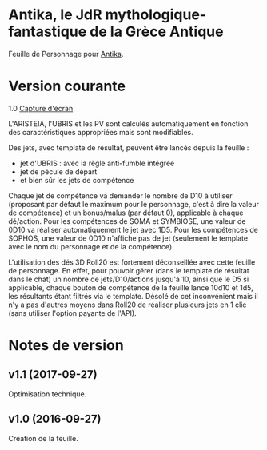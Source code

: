 # Antika, le JdR mythologique-fantastique de la Grèce Antique

Feuille de Personnage pour [Antika](http://www.ludopathes.com/alpha/antika/wordpress/).

# Version courante
1.0 [Capture d'écran](antika.jpg)


L'ARISTEIA, l'UBRIS et les PV sont calculés automatiquement en fonction des caractéristiques appropriées mais sont modifiables.


Des jets, avec template de résultat, peuvent être lancés depuis la feuille :
- jet d'UBRIS : avec la règle anti-fumble intégrée
- jet de pécule de départ
- et bien sûr les jets de compétence


Chaque jet de compétence va demander le nombre de D10 à utiliser (proposant par défaut le maximum pour le personnage, c'est à dire la valeur de compétence) et un bonus/malus (par défaut 0), applicable à chaque dé/action.
Pour les compétences de SOMA et SYMBIOSE, une valeur de 0D10 va réaliser automatiquement le jet avec 1D5.
Pour les compétences de SOPHOS, une valeur de 0D10 n'affiche pas de jet (seulement le template avec le nom du personnage et de la compétence).


L'utilisation des dés 3D Roll20 est fortement déconseillée avec cette feuille de personnage.
En effet, pour pouvoir gérer (dans le template de résultat dans le chat) un nombre de jets/D10/actions jusqu'à 10, ainsi que le D5 si applicable,  chaque bouton de compétence de la feuille lance 10d10 et 1d5, les résultants étant filtrés via le template.
Désolé de cet inconvénient mais il n'y a pas d'autres moyens dans Roll20 de réaliser plusieurs jets en 1 clic (sans utiliser l'option payante de l'API).


# Notes de version

## v1.1 (2017-09-27)

Optimisation technique.


## v1.0 (2016-09-27)

Création de la feuille.
